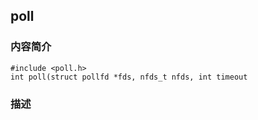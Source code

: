 ## poll 
### 内容简介
	#include <poll.h>
    int poll(struct pollfd *fds, nfds_t nfds, int timeout

### 描述
	
